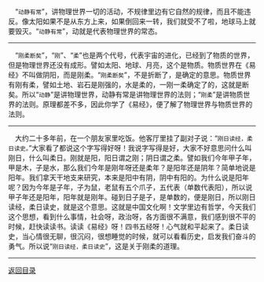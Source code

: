 &emsp;“``动静有常``”，讲物理世界一切的活动，不规律里边有它自然的规律，而且不能违反。像太阳如果不是从东方上来，如果倒回来一转，我们就受不了啦，地球马上就要毁灭。“``动静有常``”，动就是代表物理世界的常态。
___
&emsp;“``刚柔断矣``”，“``刚``”、“``柔``”也是两个代号，代表宇宙的进化，已经到了物质的世界，但是物理世界还没有成形。譬如太阳、地球、月亮，这个是物质。物质世界在《易经》不叫做阴阳，而是刚柔。“``刚柔断矣``”，不是折断了，是确定的意思。物质世界有刚有柔，譬如土地、岩石是刚强的，水是柔的，一刚一柔确定了的，这就是断矣。所以“``动静``”是讲物理世界，动静有常是讲物理世界的法则；“``刚柔``”是讲物质世界的法则。原理都差不多，因此你学了《易经》，便了解了物理世界与物质世界的法则。
___
&emsp;大约二十多年前，在一个朋友家里吃饭。他客厅里挂了副对子说：“``刚日读经，柔日读史。``”大家看了都说这个字写得好呀！我说字写得是好，大家不好意思问什么叫刚日，什么叫柔日。刚就是阳，阳日谓之刚；阴日谓之柔。譬如我们今年甲子年，甲是木，子是水，那么我们今年是刚年呀还是柔年？是阳年还是阴年？简单地说是阳年。我们拿天干地支来研究，本来是阳中有阴，阴中有阳的。为什么说是阳年呢？因为今年是子年，子为鼠，老鼠有五个爪子，五代表（单数代表阳），所以说甲子年还是阳年，阳年就是刚年。碰到日子是子，是单数的，便是刚日，所以刚日读经，柔日读史，就是这个意思。这就是中国文化啊！文学里边有哲学，今天我们这个思想，看到什么事情，社会呀，政治呀，各方面很不满意，我们感到很不平的时候，赶快读读书。读读《易经》呀！四书五经呀！心气就和平起来了。柔日读史，当心情很无聊，很沉闷，很想睡觉的时候，就可以看看历史，启发我们奋斗的勇气。所以说“``刚日读经，柔日读史``”，这是关于刚柔的道理。
___
[返回目录](../../../master/README.md#目录)